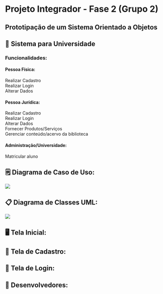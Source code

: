 # Projeto Integrador - Fase 2 (Grupo 2)
## Prototipação de um Sistema Orientado a Objetos

## :school: Sistema para Universidade 

### Funcionalidades:

#### Pessoa Física:
Realizar Cadastro<br>
Realizar Login<br>
Alterar Dados<br>


#### Pessoa Jurídica:<br>
Realizar Cadastro<Br>
Realizar Login<br>
Alterar Dados<br>
Fornecer Produtos/Serviços<br>
Gerenciar conteúdo/acervo da biblioteca<br>


#### Administração/Universidade:<br>
Matricular aluno<br>


## :spiral_notepad: Diagrama de Caso de Uso:<br>
![](https://github.com/andreiadev88/PROJETO-INTEGRADOR-2T/blob/main/img/Tela%20Inicial.png)
<br>
## :clipboard: Diagrama de Classes UML:<br>
![](https://github.com/andreiadev88/PROJETO-INTEGRADOR-2T/blob/main/DiagramaClasse05.jpg?raw=true)

## :desktop_computer: Tela Inicial:<br>

## :pencil: Tela de Cadastro:<br>

## :round_pushpin: Tela de Login:<br>

## :busts_in_silhouette: Desenvolvedores:<br>

